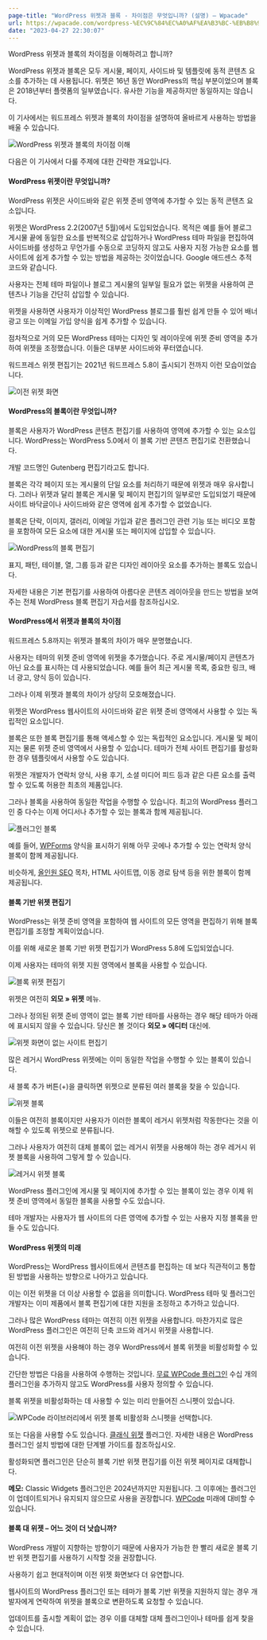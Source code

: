 ```yaml
---
page-title: "WordPress 위젯과 블록 - 차이점은 무엇입니까? (설명) – Wpacade"
url: https://wpacade.com/wordpress-%EC%9C%84%EC%A0%AF%EA%B3%BC-%EB%B8%94%EB%A1%9D-%EC%B0%A8%EC%9D%B4%EC%A0%90%EC%9D%80-%EB%AC%B4%EC%97%87%EC%9E%85%EB%8B%88%EA%B9%8C-%EC%84%A4%EB%AA%85/
date: "2023-04-27 22:30:07"
---
```

WordPress 위젯과 블록의 차이점을 이해하려고 합니까?

WordPress 위젯과 블록은 모두 게시물, 페이지, 사이드바 및 템플릿에 동적 콘텐츠 요소를 추가하는 데 사용됩니다. 위젯은 16년 동안 WordPress의 핵심 부분이었으며 블록은 2018년부터 플랫폼의 일부였습니다. 유사한 기능을 제공하지만 동일하지는 않습니다.

이 기사에서는 워드프레스 위젯과 블록의 차이점을 설명하여 올바르게 사용하는 방법을 배울 수 있습니다.

![WordPress 위젯과 블록의 차이점 이해](https://cdn2.wpbeginner.com/wp-content/uploads/2023/02/wordpress-widgets-vs-blocks-explained-og.png "WordPress 위젯과 블록의 차이점 이해")

다음은 이 기사에서 다룰 주제에 대한 간략한 개요입니다.

#### WordPress 위젯이란 무엇입니까?

WordPress 위젯은 사이드바와 같은 위젯 준비 영역에 추가할 수 있는 동적 콘텐츠 요소입니다.

위젯은 WordPress 2.2(2007년 5월)에서 도입되었습니다. 목적은 예를 들어 블로그 게시물 끝에 동일한 요소를 반복적으로 삽입하거나 WordPress 테마 파일을 편집하여 사이드바를 생성하고 무언가를 수동으로 코딩하지 않고도 사용자 지정 가능한 요소를 웹 사이트에 쉽게 추가할 수 있는 방법을 제공하는 것이었습니다. Google 애드센스 추적 코드와 같습니다.

사용자는 전체 테마 파일이나 블로그 게시물의 일부일 필요가 없는 위젯을 사용하여 콘텐츠나 기능을 간단히 삽입할 수 있습니다.

위젯을 사용하면 사용자가 이상적인 WordPress 블로그를 훨씬 쉽게 만들 수 있어 배너 광고 또는 이메일 가입 양식을 쉽게 추가할 수 있습니다.

점차적으로 거의 모든 WordPress 테마는 디자인 및 레이아웃에 위젯 준비 영역을 추가하여 위젯을 조정했습니다. 이들은 대부분 사이드바와 푸터였습니다.

워드프레스 위젯 편집기는 2021년 워드프레스 5.8이 출시되기 전까지 이런 모습이었습니다.

![이전 위젯 화면](https://cdn.wpbeginner.com/wp-content/uploads/2023/02/old-widgets-screen.png "이전 위젯 화면")

#### WordPress의 블록이란 무엇입니까?

블록은 사용자가 WordPress 콘텐츠 편집기를 사용하여 영역에 추가할 수 있는 요소입니다. WordPress는 WordPress 5.0에서 이 블록 기반 콘텐츠 편집기로 전환했습니다.

개발 코드명인 Gutenberg 편집기라고도 합니다.

블록은 각각 페이지 또는 게시물의 단일 요소를 처리하기 때문에 위젯과 매우 유사합니다. 그러나 위젯과 달리 블록은 게시물 및 페이지 편집기의 일부로만 도입되었기 때문에 사이트 바닥글이나 사이드바와 같은 영역에 쉽게 추가할 수 없었습니다.

블록은 단락, 이미지, 갤러리, 이메일 가입과 같은 플러그인 관련 기능 또는 비디오 포함을 포함하여 모든 요소에 대한 게시물 또는 페이지에 삽입할 수 있습니다.

![WordPress의 블록 편집기](https://cdn.wpbeginner.com/wp-content/uploads/2023/02/post-editor.png "WordPress의 블록 편집기")

표지, 패턴, 테이블, 열, 그룹 등과 같은 디자인 레이아웃 요소를 추가하는 블록도 있습니다.

자세한 내용은 기본 편집기를 사용하여 아름다운 콘텐츠 레이아웃을 만드는 방법을 보여주는 전체 WordPress 블록 편집기 자습서를 참조하십시오.

#### WordPress에서 위젯과 블록의 차이점

워드프레스 5.8까지는 위젯과 블록의 차이가 매우 분명했습니다.

사용자는 테마의 위젯 준비 영역에 위젯을 추가했습니다. 주로 게시물/페이지 콘텐츠가 아닌 요소를 표시하는 데 사용되었습니다. 예를 들어 최근 게시물 목록, 중요한 링크, 배너 광고, 양식 등이 있습니다.

그러나 이제 위젯과 블록의 차이가 상당히 모호해졌습니다.

위젯은 WordPress 웹사이트의 사이드바와 같은 위젯 준비 영역에서 사용할 수 있는 독립적인 요소입니다.

블록은 또한 블록 편집기를 통해 액세스할 수 있는 독립적인 요소입니다. 게시물 및 페이지는 물론 위젯 준비 영역에서 사용할 수 있습니다. 테마가 전체 사이트 편집기를 활성화한 경우 템플릿에서 사용할 수도 있습니다.

위젯은 개발자가 연락처 양식, 사용 후기, 소셜 미디어 피드 등과 같은 다른 요소를 출력할 수 있도록 허용한 최초의 제품입니다.

그러나 블록을 사용하여 동일한 작업을 수행할 수 있습니다. 최고의 WordPress 플러그인 중 다수는 이제 어디서나 추가할 수 있는 블록과 함께 제공됩니다.

![플러그인 블록](https://cdn2.wpbeginner.com/wp-content/uploads/2023/02/plugin-blocks.png "플러그인 블록")

예를 들어, [WPForms](https://wpforms.com/ "WPForms - Drag & Drop WordPress Form Builder") 양식을 표시하기 위해 아무 곳에나 추가할 수 있는 연락처 양식 블록이 함께 제공됩니다.

비슷하게, [올인원 SEO](https://aioseo.com/ "All in One SEO - WordPress SEO Plugin and Toolkit") 목차, HTML 사이트맵, 이동 경로 탐색 등을 위한 블록이 함께 제공됩니다.

#### 블록 기반 위젯 편집기

WordPress는 위젯 준비 영역을 포함하여 웹 사이트의 모든 영역을 편집하기 위해 블록 편집기를 조정할 계획이었습니다.

이를 위해 새로운 블록 기반 위젯 편집기가 WordPress 5.8에 도입되었습니다.

이제 사용자는 테마의 위젯 지원 영역에서 블록을 사용할 수 있습니다.

![블록 위젯 편집기](https://cdn.wpbeginner.com/wp-content/uploads/2023/02/block-widgets.png "블록 위젯 편집기")

위젯은 여전히 **외모 » 위젯** 메뉴.

그러나 정의된 위젯 준비 영역이 없는 블록 기반 테마를 사용하는 경우 해당 테마가 아래에 표시되지 않을 수 있습니다. 당신은 볼 것이다 **외모 » 에디터** 대신에.

![위젯 화면이 없는 사이트 편집기](https://cdn2.wpbeginner.com/wp-content/uploads/2023/03/site-editor-no-widgets.png "위젯 화면이 없는 사이트 편집기")

많은 레거시 WordPress 위젯에는 이미 동일한 작업을 수행할 수 있는 블록이 있습니다.

새 블록 추가 버튼(+)을 클릭하면 위젯으로 분류된 여러 블록을 찾을 수 있습니다.

![위젯 블록](https://cdn2.wpbeginner.com/wp-content/uploads/2023/02/widget-blocks.png "위젯 블록")

이들은 여전히 ​​블록이지만 사용자가 이러한 블록이 레거시 위젯처럼 작동한다는 것을 이해할 수 있도록 위젯으로 분류됩니다.

그러나 사용자가 여전히 대체 블록이 없는 레거시 위젯을 사용해야 하는 경우 레거시 위젯 블록을 사용하여 그렇게 할 수 있습니다.

![레거시 위젯 블록](https://cdn4.wpbeginner.com/wp-content/uploads/2023/02/legacy-widget-block.png "레거시 위젯 블록")

WordPress 플러그인에 게시물 및 페이지에 추가할 수 있는 블록이 있는 경우 이제 위젯 준비 영역에서 동일한 블록을 사용할 수도 있습니다.

테마 개발자는 사용자가 웹 사이트의 다른 영역에 추가할 수 있는 사용자 지정 블록을 만들 수도 있습니다.

#### WordPress 위젯의 미래

WordPress는 WordPress 웹사이트에서 콘텐츠를 편집하는 데 보다 직관적이고 통합된 방법을 사용하는 방향으로 나아가고 있습니다.

이는 이전 위젯을 더 이상 사용할 수 없음을 의미합니다. WordPress 테마 및 플러그인 개발자는 이미 제품에서 블록 편집기에 대한 지원을 조정하고 추가하고 있습니다.

그러나 많은 WordPress 테마는 여전히 이전 위젯을 사용합니다. 마찬가지로 많은 WordPress 플러그인은 여전히 ​​단축 코드와 레거시 위젯을 사용합니다.

여전히 이전 위젯을 사용해야 하는 경우 WordPress에서 블록 위젯을 비활성화할 수 있습니다.

간단한 방법은 다음을 사용하여 수행하는 것입니다. [무료 WPCode 플러그인](https://wordpress.org/plugins/insert-headers-and-footers "WPCode Free Code Snippet Plugin for WordPress") 수십 개의 플러그인을 추가하지 않고도 WordPress를 사용자 정의할 수 있습니다.

블록 위젯을 비활성화하는 데 사용할 수 있는 미리 만들어진 스니펫이 있습니다.

![WPCode 라이브러리에서 위젯 블록 비활성화 스니펫을 선택합니다.](https://cdn4.wpbeginner.com/wp-content/uploads/2022/02/find-disable-widget-blocks-snippet-wpcode.png "WPCode 라이브러리에서 위젯 블록 비활성화 스니펫을 선택합니다.")

또는 다음을 사용할 수도 있습니다. [클래식 위젯](https://wordpress.org/plugins/classic-widgets/ "Classic Widgets") 플러그인. 자세한 내용은 WordPress 플러그인 설치 방법에 대한 단계별 가이드를 참조하십시오.

활성화되면 플러그인은 단순히 블록 기반 위젯 편집기를 이전 위젯 페이지로 대체합니다.

**메모:** Classic Widgets 플러그인은 2024년까지만 지원됩니다. 그 이후에는 플러그인이 업데이트되거나 유지되지 않으므로 사용을 권장합니다. [WPCode](https://wpcode.com/ "WPCode - WordPress Code Snippet Plugin") 미래에 대비할 수 있습니다.

#### 블록 대 위젯 – 어느 것이 더 낫습니까?

WordPress 개발이 지향하는 방향이기 때문에 사용자가 가능한 한 빨리 새로운 블록 기반 위젯 편집기를 사용하기 시작할 것을 권장합니다.

사용하기 쉽고 현대적이며 이전 위젯 화면보다 더 유연합니다.

웹사이트의 WordPress 플러그인 또는 테마가 블록 기반 위젯을 지원하지 않는 경우 개발자에게 연락하여 위젯을 블록으로 변환하도록 요청할 수 있습니다.

업데이트를 출시할 계획이 없는 경우 이를 대체할 대체 플러그인이나 테마를 쉽게 찾을 수 있습니다.